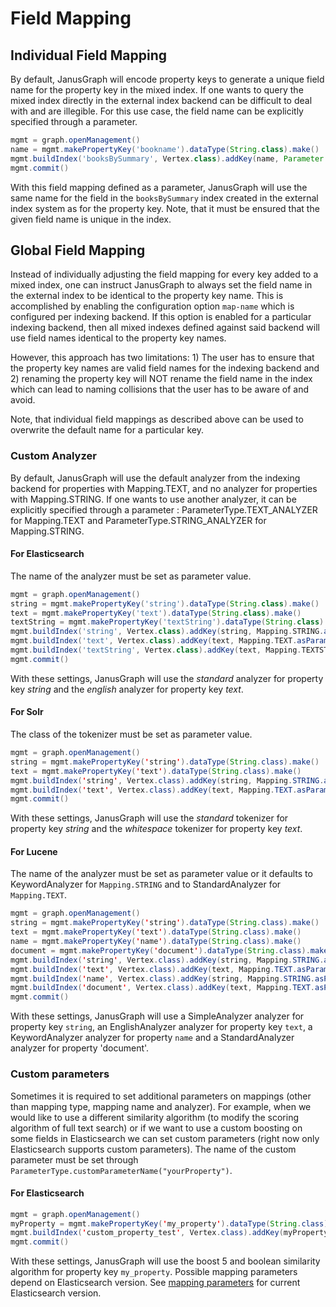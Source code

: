 # Field Mapping
## Individual Field Mapping

By default, JanusGraph will encode property keys to generate a unique
field name for the property key in the mixed index. If one wants to
query the mixed index directly in the external index backend can be
difficult to deal with and are illegible. For this use case, the field
name can be explicitly specified through a parameter.
```groovy
mgmt = graph.openManagement()
name = mgmt.makePropertyKey('bookname').dataType(String.class).make()
mgmt.buildIndex('booksBySummary', Vertex.class).addKey(name, Parameter.of('mapped-name', 'bookname')).buildMixedIndex("search")
mgmt.commit()
```

With this field mapping defined as a parameter, JanusGraph will use the
same name for the field in the `booksBySummary` index created in the
external index system as for the property key. Note, that it must be
ensured that the given field name is unique in the index.

## Global Field Mapping

Instead of individually adjusting the field mapping for every key added
to a mixed index, one can instruct JanusGraph to always set the field
name in the external index to be identical to the property key name.
This is accomplished by enabling the configuration option `map-name`
which is configured per indexing backend. If this option is enabled for
a particular indexing backend, then all mixed indexes defined against
said backend will use field names identical to the property key names.

However, this approach has two limitations: 1) The user has to ensure
that the property key names are valid field names for the indexing
backend and 2) renaming the property key will NOT rename the field name
in the index which can lead to naming collisions that the user has to be
aware of and avoid.

Note, that individual field mappings as described above can be used to
overwrite the default name for a particular key.

### Custom Analyzer

By default, JanusGraph will use the default analyzer from the indexing
backend for properties with Mapping.TEXT, and no analyzer for properties
with Mapping.STRING. If one wants to use another analyzer, it can be
explicitly specified through a parameter : ParameterType.TEXT\_ANALYZER
for Mapping.TEXT and ParameterType.STRING\_ANALYZER for Mapping.STRING.

#### For Elasticsearch

The name of the analyzer must be set as parameter value.
```groovy
mgmt = graph.openManagement()
string = mgmt.makePropertyKey('string').dataType(String.class).make()
text = mgmt.makePropertyKey('text').dataType(String.class).make()
textString = mgmt.makePropertyKey('textString').dataType(String.class).make()
mgmt.buildIndex('string', Vertex.class).addKey(string, Mapping.STRING.asParameter(), Parameter.of(ParameterType.STRING_ANALYZER.getName(), 'standard')).buildMixedIndex("search")
mgmt.buildIndex('text', Vertex.class).addKey(text, Mapping.TEXT.asParameter(), Parameter.of(ParameterType.TEXT_ANALYZER.getName(), 'english')).buildMixedIndex("search")
mgmt.buildIndex('textString', Vertex.class).addKey(text, Mapping.TEXTSTRING.asParameter(), Parameter.of(ParameterType.STRING_ANALYZER.getName(), 'standard'), Parameter.of(ParameterType.TEXT_ANALYZER.getName(), 'english')).buildMixedIndex("search")
mgmt.commit()
```

With these settings, JanusGraph will use the *standard* analyzer for
property key *string* and the *english* analyzer for property key
*text*.

#### For Solr

The class of the tokenizer must be set as parameter value.
```java
mgmt = graph.openManagement()
string = mgmt.makePropertyKey('string').dataType(String.class).make()
text = mgmt.makePropertyKey('text').dataType(String.class).make()
mgmt.buildIndex('string', Vertex.class).addKey(string, Mapping.STRING.asParameter(), Parameter.of(ParameterType.STRING_ANALYZER.getName(), 'org.apache.lucene.analysis.standard.StandardTokenizer')).buildMixedIndex("search")
mgmt.buildIndex('text', Vertex.class).addKey(text, Mapping.TEXT.asParameter(), Parameter.of(ParameterType.TEXT_ANALYZER.getName(), 'org.apache.lucene.analysis.core.WhitespaceTokenizer')).buildMixedIndex("search")
mgmt.commit()
```

With these settings, JanusGraph will use the *standard* tokenizer for
property key *string* and the *whitespace* tokenizer for property key
*text*.


#### For Lucene

The name of the analyzer must be set as parameter value or it defaults to KeywordAnalyzer for `Mapping.STRING` and to StandardAnalyzer for `Mapping.TEXT`.

```java
mgmt = graph.openManagement()
string = mgmt.makePropertyKey('string').dataType(String.class).make()
text = mgmt.makePropertyKey('text').dataType(String.class).make()
name = mgmt.makePropertyKey('name').dataType(String.class).make()
document = mgmt.makePropertyKey('document').dataType(String.class).make()
mgmt.buildIndex('string', Vertex.class).addKey(string, Mapping.STRING.asParameter(), Parameter.of(ParameterType.STRING_ANALYZER.getName(), org.apache.lucene.analysis.core.SimpleAnalyzer.class.getName())).buildMixedIndex("search")
mgmt.buildIndex('text', Vertex.class).addKey(text, Mapping.TEXT.asParameter(), Parameter.of(ParameterType.TEXT_ANALYZER.getName(), org.apache.lucene.analysis.en.EnglishAnalyzer.class.getName())).buildMixedIndex("search")
mgmt.buildIndex('name', Vertex.class).addKey(string, Mapping.STRING.asParameter()).buildMixedIndex("search")
mgmt.buildIndex('document', Vertex.class).addKey(text, Mapping.TEXT.asParameter()).buildMixedIndex("search")
mgmt.commit()
```

With these settings, JanusGraph will use a SimpleAnalyzer analyzer for property key `string`, an EnglishAnalyzer analyzer for property key `text`,  a KeywordAnalyzer analyzer for property `name` and a StandardAnalyzer analyzer for property 'document'.

### Custom parameters

Sometimes it is required to set additional parameters on mappings (other than mapping type, mapping name and analyzer). For example, when we would like to use a different similarity algorithm (to modify the scoring algorithm of full text search) or if we want to use a custom boosting on some fields in Elasticsearch we can set custom parameters (right now only Elasticsearch supports custom parameters).
The name of the custom parameter must be set through `ParameterType.customParameterName("yourProperty")`.

#### For Elasticsearch

```java
mgmt = graph.openManagement()
myProperty = mgmt.makePropertyKey('my_property').dataType(String.class).make()
mgmt.buildIndex('custom_property_test', Vertex.class).addKey(myProperty, Mapping.TEXT.asParameter(), Parameter.of(ParameterType.customParameterName("boost"), 5), Parameter.of(ParameterType.customParameterName("similarity"), "boolean")).buildMixedIndex("search")
mgmt.commit()
```

With these settings, JanusGraph will use the boost 5 and boolean similarity algorithm for property key `my_property`. Possible mapping parameters depend on Elasticsearch version. See [mapping parameters](https://www.elastic.co/guide/en/elasticsearch/reference/current/mapping-params.html) for current Elasticsearch version.

